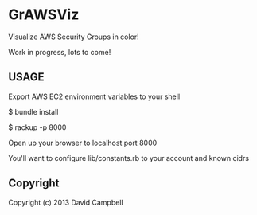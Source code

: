 # GrAWSViz

Visualize AWS Security Groups in color!

Work in progress, lots to come!

## USAGE
Export AWS EC2 environment variables to your shell

  $ bundle install
  
  $ rackup -p 8000

Open up your browser to localhost port 8000

You'll want to configure lib/constants.rb to your account and known cidrs

## Copyright

Copyright (c) 2013 David Campbell

